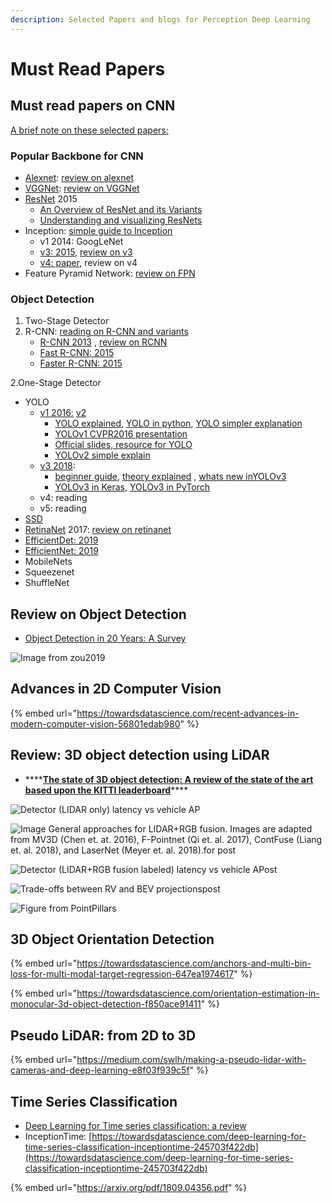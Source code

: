 ```yaml
---
description: Selected Papers and blogs for Perception Deep Learning
---
```


# Must Read Papers

## Must read papers on CNN

[A brief note on these selected papers:](https://docs.google.com/document/d/1oTWU1kJXEOEvWUgKN878kvx3wSvjzk9aVXTUyABxDhM/edit?usp=sharing)

### Popular Backbone for CNN

* [Alexnet](https://papers.nips.cc/paper/4824-imagenet-classification-with-deep-convolutional-neural-networks.pdf): [review on alexnet](https://medium.com/coinmonks/paper-review-of-alexnet-caffenet-winner-in-ilsvrc-2012-image-classification-b93598314160)
* [VGGNet](https://arxiv.org/pdf/1409.1556): [review on VGGNet](https://medium.com/coinmonks/paper-review-of-vggnet-1st-runner-up-of-ilsvlc-2014-image-classification-d02355543a11)
* [ResNet](https://www.cv-foundation.org/openaccess/content\_cvpr\_2016/papers/He\_Deep\_Residual\_Learning\_CVPR\_2016\_paper.pdf) 2015
  * [An Overview of ResNet and its Variants](https://towardsdatascience.com/an-overview-of-resnet-and-its-variants-5281e2f56035)
  * [Understanding and visualizing ResNets](https://towardsdatascience.com/understanding-and-visualizing-resnets-442284831be8)
* Inception: [simple guide to Inception](https://towardsdatascience.com/a-simple-guide-to-the-versions-of-the-inception-network-7fc52b863202)
  * v1 2014: GoogLeNet
  * [v3: 2015,](https://www.cv-foundation.org/openaccess/content\_cvpr\_2016/papers/Szegedy\_Rethinking\_the\_Inception\_CVPR\_2016\_paper.pdf) [review on v3](https://medium.com/@sh.tsang/review-inception-v3-1st-runner-up-image-classification-in-ilsvrc-2015-17915421f77c)
  * [v4: paper,](https://www.aaai.org/ocs/index.php/AAAI/AAAI17/paper/download/14806/14311) review on v4
* Feature Pyramid Network: [review on FPN](https://towardsdatascience.com/review-fpn-feature-pyramid-network-object-detection-262fc7482610)

### Object Detection

1. Two-Stage Detector
2. R-CNN: [reading on R-CNN and variants](https://towardsdatascience.com/r-cnn-fast-r-cnn-faster-r-cnn-yolo-object-detection-algorithms-36d53571365e)
   * [R-CNN 2013](http://islab.ulsan.ac.kr/files/announcement/513/rcnn\_pami.pdf) , [review on RCNN](https://medium.com/coinmonks/review-r-cnn-object-detection-b476aba290d1)
   * [Fast R-CNN: 2015](https://arxiv.org/abs/1504.08083)
   * [Faster R-CNN: 2015](https://arxiv.org/abs/1506.01497)

2.One-Stage Detector

* YOLO
  * [v1 2016:](https://arxiv.org/pdf/1506.02640v5.pdf) [v2](https://arxiv.org/abs/1612.08242)
    * [YOLO explained](https://towardsdatascience.com/yolo-you-only-look-once-real-time-object-detection-explained-492dc9230006), [YOLO in python](https://github.com/Garima13a/YOLO-Object-Detection), [YOLO simpler explanation](https://towardsdatascience.com/computer-vision-a-journey-from-cnn-to-mask-r-cnn-and-yolo-part-2-b0b9e67762b1)
    * [YOLOv1 CVPR2016 presentation](https://www.youtube.com/watch?v=NM6lrxy0bxs\&feature=youtu.be\&list=PLrrmP4uhN47Y-hWs7DVfCmLwUACRigYyT)
    * [Official slides, resource for YOLO](https://pjreddie.com/publications/)
    * [YOLOv2 simple explain](http://christopher5106.github.io/object/detectors/2017/08/10/bounding-box-object-detectors-understanding-yolo.html)
  * [v3 2018](https://arxiv.org/pdf/1804.02767.pdf):
    * [beginner guide](https://towardsdatascience.com/dive-really-deep-into-yolo-v3-a-beginners-guide-9e3d2666280e), [theory explained](https://medium.com/analytics-vidhya/yolo-v3-theory-explained-33100f6d193) , [whats new inYOLOv3](https://towardsdatascience.com/yolo-v3-object-detection-53fb7d3bfe6b)
    * [YOLOv3 in Keras](https://towardsdatascience.com/object-detection-using-yolov3-using-keras-80bf35e61ce1), [YOLOv3 in PyTorch](https://blog.paperspace.com/how-to-implement-a-yolo-object-detector-in-pytorch/)
  * v4: reading
  * v5: reading
* [SSD](https://arxiv.org/abs/1512.02325)
* [RetinaNet](https://arxiv.org/abs/1708.02002) 2017: [review on retinanet](https://towardsdatascience.com/review-retinanet-focal-loss-object-detection-38fba6afabe4)
* [EfficientDet: 2019](https://arxiv.org/abs/1911.09070)
* [EfficientNet: 2019](https://arxiv.org/abs/1905.11946)
* MobileNets
* Squeezenet
* ShuffleNet

## Review on Object Detection

* [Object Detection in 20 Years: A Survey](https://arxiv.org/pdf/1905.05055)

![Image from zou2019](https://lh4.googleusercontent.com/XxgASA7WjkiCqsEW-EqXrUaRDNYEyKBkAemKtv4e9rS3AtzVIJBEgysN9in3lpdtLjzXeh5dzkkaYy6DWnWXCvEtjHFOEvaGzxUUrpzpl-NkwcsE32nMWmgBG2uSZFMzBdjWD40Z)

## Advances in 2D Computer Vision

{% embed url="https://towardsdatascience.com/recent-advances-in-modern-computer-vision-56801edab980" %}

## Review: 3D object detection using LiDAR

* \*\*\*\*[**The state of 3D object detection: A review of the state of the art based upon the KITTI leaderboard**](https://towardsdatascience.com/the-state-of-3d-object-detection-f65a385f67a8)\*\*\*\*

![Detector (LIDAR only) latency vs vehicle AP](https://miro.medium.com/max/951/1\*YtBWthQWmq5bqOytEl51NQ.png)

![Image General approaches for LIDAR+RGB fusion. Images are adapted from MV3D (Chen et. at. 2016), F-Pointnet (Qi et. al. 2017), ContFuse (Liang et. al. 2018), and LaserNet (Meyer et. al. 2018).for post](https://miro.medium.com/max/1236/1\*N5ilVL6YmjtIHCr-SghsgQ.png)

![Detector (LIDAR+RGB fusion labeled) latency vs vehicle APost](https://miro.medium.com/max/936/1\*11IfMVEO1yFrI5sz5NAH6A.png)

![Trade-offs between RV and BEV projectionspost](https://miro.medium.com/max/970/1\*zYUa1qJsG8Hsp6sh4L9X8w.png)

![Figure from PointPillars](<../../.gitbook/assets/image (11).png>)

## 3D Object Orientation Detection

{% embed url="https://towardsdatascience.com/anchors-and-multi-bin-loss-for-multi-modal-target-regression-647ea1974617" %}

{% embed url="https://towardsdatascience.com/orientation-estimation-in-monocular-3d-object-detection-f850ace91411" %}

## Pseudo LiDAR: from 2D to 3D

{% embed url="https://medium.com/swlh/making-a-pseudo-lidar-with-cameras-and-deep-learning-e8f03f939c5f" %}

## Time Series Classification

* [Deep Learning for Time series classification: a review](https://arxiv.org/pdf/1809.04356.pdf)
* InceptionTime: [https://towardsdatascience.com/deep-learning-for-time-series-classification-inceptiontime-245703f422db](https://towardsdatascience.com/deep-learning-for-time-series-classification-inceptiontime-245703f422db)

{% embed url="https://arxiv.org/pdf/1809.04356.pdf" %}

